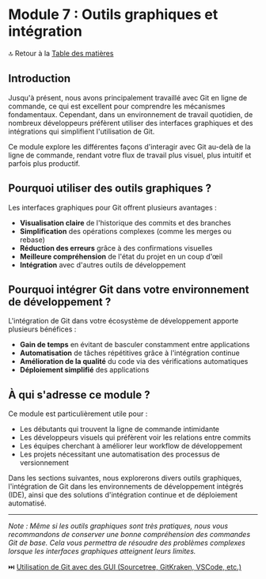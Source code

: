 # Module 7 : Outils graphiques et intégration

🔝 Retour à la [Table des matières](/SOMMAIRE.md)

## Introduction

Jusqu'à présent, nous avons principalement travaillé avec Git en ligne de commande, ce qui est excellent pour comprendre les mécanismes fondamentaux. Cependant, dans un environnement de travail quotidien, de nombreux développeurs préfèrent utiliser des interfaces graphiques et des intégrations qui simplifient l'utilisation de Git.

Ce module explore les différentes façons d'interagir avec Git au-delà de la ligne de commande, rendant votre flux de travail plus visuel, plus intuitif et parfois plus productif.

## Pourquoi utiliser des outils graphiques ?

Les interfaces graphiques pour Git offrent plusieurs avantages :

- **Visualisation claire** de l'historique des commits et des branches
- **Simplification** des opérations complexes (comme les merges ou rebase)
- **Réduction des erreurs** grâce à des confirmations visuelles
- **Meilleure compréhension** de l'état du projet en un coup d'œil
- **Intégration** avec d'autres outils de développement

## Pourquoi intégrer Git dans votre environnement de développement ?

L'intégration de Git dans votre écosystème de développement apporte plusieurs bénéfices :

- **Gain de temps** en évitant de basculer constamment entre applications
- **Automatisation** de tâches répétitives grâce à l'intégration continue
- **Amélioration de la qualité** du code via des vérifications automatiques
- **Déploiement simplifié** des applications

## À qui s'adresse ce module ?

Ce module est particulièrement utile pour :

- Les débutants qui trouvent la ligne de commande intimidante
- Les développeurs visuels qui préfèrent voir les relations entre commits
- Les équipes cherchant à améliorer leur workflow de développement
- Les projets nécessitant une automatisation des processus de versionnement

Dans les sections suivantes, nous explorerons divers outils graphiques, l'intégration de Git dans les environnements de développement intégrés (IDE), ainsi que des solutions d'intégration continue et de déploiement automatisé.

---

*Note : Même si les outils graphiques sont très pratiques, nous vous recommandons de conserver une bonne compréhension des commandes Git de base. Cela vous permettra de résoudre des problèmes complexes lorsque les interfaces graphiques atteignent leurs limites.*

⏭️ [Utilisation de Git avec des GUI (Sourcetree, GitKraken, VSCode, etc.)](/module-7-outils-graphiques-et-integration/01-utilisation-de-git-avec-des-gui.md)
